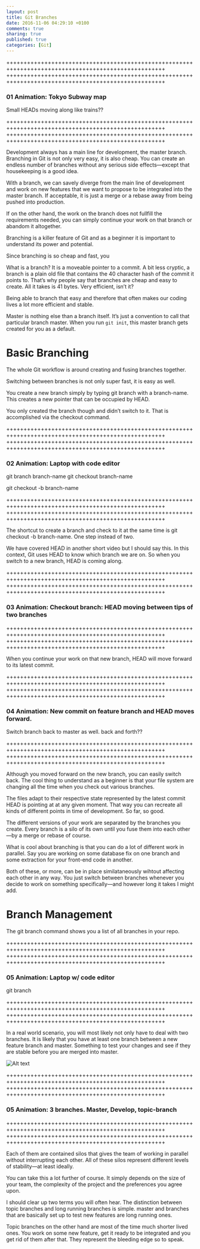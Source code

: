 ```yaml
---
layout: post
title: Git Branches
date: 2016-11-06 04:29:10 +0100
comments: true
sharing: true
published: true 
categories: [Git]
---
```


++++++++++++++++++++++++++++++++++++++++++++++++++++++++++++++++++++++++++++++++++++++++++++++++++++
++++++++++++++++++++++++++++++++++++++++++++++++++++++++++++++++++++++++++++++++++++++++++++++++++++

### 01 Animation: Tokyo Subway map

Small HEADs moving along like trains??

++++++++++++++++++++++++++++++++++++++++++++++++++++++++++++++++++++++++++++++++++++++++++++++++++++
++++++++++++++++++++++++++++++++++++++++++++++++++++++++++++++++++++++++++++++++++++++++++++++++++++

Development always has a main line for development, the master branch. Branching in Git is not only very easy, it is also cheap. You can create an endless number of branches without any serious side effects—except that housekeeping is a good idea.

With a branch, we can savely diverge from the main line of development and work on new features that we want to propose to be integrated into the master branch. If acceptable, it is just a merge or a rebase away from being pushed into production.

If on the other hand, the work on the branch does not fullfill the requirements needed, you can simply continue your work on that branch or abandom it altogether.

Branching is a killer feature of Git and as a beginner it is important to understand its power and potential.

Since branching is so cheap and fast, you 

What is a branch? It is a moveable pointer to a commit. A bit less cryptic, a branch is a plain old file that contains the 40 character hash of the commit it points to. That’s why people say that branches are cheap and easy to create. All it takes is 41 bytes. Very efficient, isn’t it?

Being able to branch that easy and therefore that often makes our coding lives a lot more efficient and stable.

Master is nothing else than a branch itself. It’s just a convention to call that particular branch master. When you run `git init`, this master branch gets created for you as a default.


# Basic Branching

The whole Git workflow is around creating and fusing branches together.

Switching between branches is not only super fast, it is easy as well.


You create a new branch simply by typing git branch with a branch-name. This creates a new pointer that can be occupied by HEAD.

You only created the branch though and didn’t switch to it. That is accomplished via the checkout command. 

++++++++++++++++++++++++++++++++++++++++++++++++++++++++++++++++++++++++++++++++++++++++++++++++++++
++++++++++++++++++++++++++++++++++++++++++++++++++++++++++++++++++++++++++++++++++++++++++++++++++++

### 02 Animation: Laptop with code editor

git branch branch-name
git checkout branch-name

git checkout -b branch-name

++++++++++++++++++++++++++++++++++++++++++++++++++++++++++++++++++++++++++++++++++++++++++++++++++++
++++++++++++++++++++++++++++++++++++++++++++++++++++++++++++++++++++++++++++++++++++++++++++++++++++

The shortcut to create a branch and check to it at the same time is git checkout -b branch-name. One step instead of two.

 We have covered HEAD in another short video but I should say this. In this context, Git uses HEAD to know which branch we are on. So when you switch to a new branch, HEAD is coming along.

++++++++++++++++++++++++++++++++++++++++++++++++++++++++++++++++++++++++++++++++++++++++++++++++++++
++++++++++++++++++++++++++++++++++++++++++++++++++++++++++++++++++++++++++++++++++++++++++++++++++++

### 03 Animation: Checkout branch: HEAD moving between tips of two branches

++++++++++++++++++++++++++++++++++++++++++++++++++++++++++++++++++++++++++++++++++++++++++++++++++++
++++++++++++++++++++++++++++++++++++++++++++++++++++++++++++++++++++++++++++++++++++++++++++++++++++

When you continue your work on that new branch, HEAD will move forward to its latest commit.

++++++++++++++++++++++++++++++++++++++++++++++++++++++++++++++++++++++++++++++++++++++++++++++++++++
++++++++++++++++++++++++++++++++++++++++++++++++++++++++++++++++++++++++++++++++++++++++++++++++++++

### 04 Animation: New commit on feature branch and HEAD moves forward.
Switch branch back to master as well.
back and forth??

++++++++++++++++++++++++++++++++++++++++++++++++++++++++++++++++++++++++++++++++++++++++++++++++++++
++++++++++++++++++++++++++++++++++++++++++++++++++++++++++++++++++++++++++++++++++++++++++++++++++++

Although you moved forward on the new branch, you can easily switch back. The cool thing to understand as a beginner is that your file system are changing all the time when you check out various branches.

The files adapt to their respective state represented by the latest commit HEAD is pointing at at any given moment. That way you can recreate all kinds of different points in time of development. So far, so good.

The different versions of your work are separated by the branches you create. Every branch is a silo of its own until you fuse them into each other—by a merge or rebase of course.

What is cool about branching is that you can do a lot of different work in parallel. Say you are working on some database fix on one branch and some extraction for your front-end code in another.

Both of these, or more, can be in place similataneously wihtout affecting each other in any way. You just switch between branches whenever you decide to work on something specifically—and however long it takes I might add.

# Branch Management

The git branch command shows you a list of all branches in your repo.

++++++++++++++++++++++++++++++++++++++++++++++++++++++++++++++++++++++++++++++++++++++++++++++++++++
++++++++++++++++++++++++++++++++++++++++++++++++++++++++++++++++++++++++++++++++++++++++++++++++++++

### 05 Animation: Laptop w/ code editor

git branch

++++++++++++++++++++++++++++++++++++++++++++++++++++++++++++++++++++++++++++++++++++++++++++++++++++
++++++++++++++++++++++++++++++++++++++++++++++++++++++++++++++++++++++++++++++++++++++++++++++++++++

In a real world scenario, you will most likely not only have to deal with two branches. It is likely that you have at least one branch between a new feature branch and master. Something to test your changes and see if they are stable before you are merged into master.

![Alt text](/images/silo-branches.png)

++++++++++++++++++++++++++++++++++++++++++++++++++++++++++++++++++++++++++++++++++++++++++++++++++++
++++++++++++++++++++++++++++++++++++++++++++++++++++++++++++++++++++++++++++++++++++++++++++++++++++

### 05 Animation: 3 branches. Master, Develop, topic-branch

++++++++++++++++++++++++++++++++++++++++++++++++++++++++++++++++++++++++++++++++++++++++++++++++++++
++++++++++++++++++++++++++++++++++++++++++++++++++++++++++++++++++++++++++++++++++++++++++++++++++++

Each of them are contained silos that gives the team of working in parallel without interrupting each other. All of these silos represent different levels of stability—at least ideally. 

You can take this a lot further of course. It simply depends on the size of your team, the complexity of the project and the preferences you agree upon.

I should clear up two terms you will often hear. The distinction between topic branches and long running branches is simple. master and branches that are basically set up to test new features are long running ones.

Topic branches on the other hand are most of the time much shorter lived ones. You work on some new feature, get it ready to be integrated and you get rid of them after that. They represent the bleeding edge so to speak.
